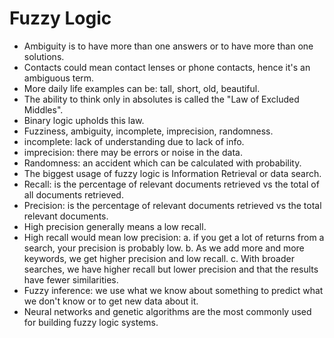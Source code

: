 # Fuzzy Logic

* Ambiguity is to have more than one answers or to have more than one solutions.
* Contacts could mean contact lenses or phone contacts, hence it's an ambiguous term.
* More daily life examples can be: tall, short, old, beautiful.
* The ability to think only in absolutes is called the "Law of Excluded Middles".
* Binary logic upholds this law.
* Fuzziness, ambiguity, incomplete, imprecision, randomness.
* incomplete: lack of understanding due to lack of info.
* imprecision: there may be errors or noise in the data.
* Randomness: an accident which can be calculated with probability.
* The biggest usage of fuzzy logic is Information Retrieval or data search.
* Recall: is the percentage of relevant documents retrieved vs the total of all documents retrieved.
* Precision: is the percentage of relevant documents retrieved vs the total relevant documents.
* High precision generally means a low recall.
* High recall would mean low precision:
  a. if you get a lot of returns from a search, your precision is probably low.
  b. As we add more and more keywords, we get higher precision and low recall.
  c. With broader searches, we have higher recall but lower precision and that the results have fewer similarities.
* Fuzzy inference: we use what we know about something to predict what we don't know or to get new data about it.
* Neural networks and genetic algorithms are the most commonly used for building fuzzy logic systems.
